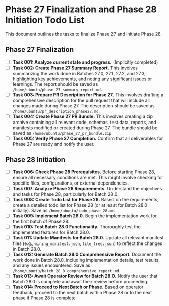 # Phase 27 Finalization and Phase 28 Initiation Todo List

This document outlines the tasks to finalize Phase 27 and initiate Phase 28.

## Phase 27 Finalization

- [ ] **Task 001: Analyze current state and progress.** (Implicitly completed)
- [ ] **Task 002: Create Phase 27 Summary Report.** This involves summarizing the work done in Batches 27.0, 27.1, 27.2, and 27.3, highlighting key achievements, and noting any significant issues or learnings. The report should be saved as `/home/ubuntu/phase_27_summary_report.md`.
- [ ] **Task 003: Prepare PR Description for Phase 27.** This involves drafting a comprehensive description for the pull request that will include all changes made during Phase 27. The description should be saved as `/home/ubuntu/pr_description_phase27.md`.
- [ ] **Task 004: Create Phase 27 PR Bundle.** This involves creating a zip archive containing all relevant code, schemas, test data, reports, and manifests modified or created during Phase 27. The bundle should be saved as `/home/ubuntu/phase_27_pr_bundle.zip`.
- [ ] **Task 005: Verify Phase 27 Completion.** Confirm that all deliverables for Phase 27 are ready and notify the user.

## Phase 28 Initiation

- [ ] **Task 006: Check Phase 28 Prerequisites.** Before starting Phase 28, ensure all necessary conditions are met. This might involve checking for specific files, configurations, or external dependencies.
- [ ] **Task 007: Analyze Phase 28 Requirements.** Understand the objectives and tasks for Phase 28, particularly for Batch 28.0.
- [ ] **Task 008: Create Todo List for Phase 28.** Based on the requirements, create a detailed todo list for Phase 28 (or at least for Batch 28.0 initially). Save as `/home/ubuntu/todo_phase_28.md`.
- [ ] **Task 009: Implement Batch 28.0.** Begin the implementation work for the first batch of Phase 28.
- [ ] **Task 010: Test Batch 28.0 Functionality.** Thoroughly test the implemented features for Batch 28.0.
- [ ] **Task 011: Update Manifests for Batch 28.0.** Update all relevant manifest files (e.g., `wiring_manifest.json`, `file_tree.json`) to reflect the changes in Batch 28.0.
- [ ] **Task 012: Generate Batch 28.0 Comprehensive Report.** Document the work done in Batch 28.0, including implementation details, test results, and any issues encountered. Save as `/home/ubuntu/batch_28_0_comprehensive_report.md`.
- [ ] **Task 013: Await Operator Review for Batch 28.0.** Notify the user that Batch 28.0 is complete and await their review before proceeding.
- [ ] **Task 014: Proceed to Next Batch or Phase.** Based on operator feedback, proceed to the next batch within Phase 28 or to the next phase if Phase 28 is complete.
